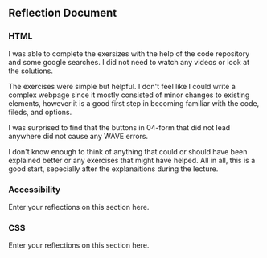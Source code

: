 ## Reflection Document

### HTML

I was able to complete the exersizes with the help of the code repository and some google searches. I did not need to watch any videos or look at the solutions.

The exercises were simple but helpful. I don't feel like I could write a complex webpage since it mostly consisted of minor changes to existing elements, however it is a good first step in becoming familiar with the code, fileds, and options.

I was surprised to find that the buttons in 04-form that did not lead anywhere did not cause any WAVE errors.

I don't know enough to think of anything that could or should have been explained better or any exercises that might have helped. All in all, this is a good start, sepecially after the explanaitions during the lecture.

### Accessibility

Enter your reflections on this section here.

### CSS

Enter your reflections on this section here.
